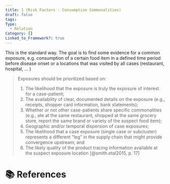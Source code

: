 ```yaml
---
title: 1 (Risk Factors - Consumption Commonalities)
draft: false
tags: 
Type:
  - Relation
Category: []
Linked_to_Framework?: true
---
```


This is the standard way. The goal is to find some evidence for a common exposure, e.g. consumption of a certain food item in a defined time period before disease onset or a locations that was visited by all cases (restaurant, hospital, ... ) 

> Exposures should be prioritized based on: 
> 1. The likelihood that the exposure is truly the exposure of interest for a case-patient; 
> 2. The availability of clear, documented details on the exposure (e.g., receipts, shopper card information, bank statements); 
> 3. Whether or not other case-patients share specific commonalities (e.g., ate at the same restaurant, shopped at the same grocery store, report the same brand or variety of the suspect food item); 
> 4. Geographic and/or temporal dispersion of case exposures; 
> 5. The likelihood that a case exposure (single case or subcluster) represents a different “leg” in the supply chain that might provide convergence upstream; and 
> 6. The likely quality of the product tracing information available at the suspect exposure location
> [@smith.etal2015, p. 17]

# 📚 References
